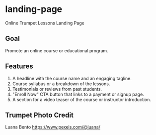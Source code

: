 # landing-page

Online Trumpet Lessons Landing Page

 ## Goal
Promote an online course or educational program.

## Features
1. A headline with the course name and an engaging tagline.
2. Course syllabus or a breakdown of the lessons.
3. Testimonials or reviews from past students.
4. "Enroll Now" CTA button that links to a payment or signup page.
5. A section for a video teaser of the course or instructor introduction.

## Trumpet Photo Credit 
Luana Bento 
https://www.pexels.com/@luana/